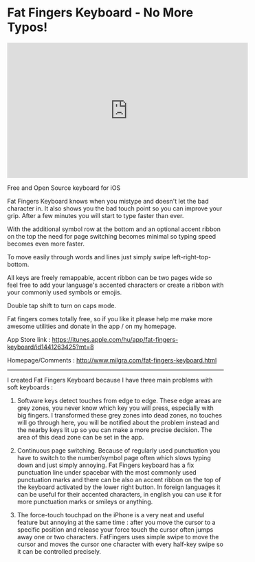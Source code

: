 # Fat Fingers Keyboard - No More Typos!

<iframe width="560" height="315" src="https://www.youtube.com/embed/HGBVBMO95N8" frameborder="0" allow="accelerometer; autoplay; encrypted-media; gyroscope; picture-in-picture" allowfullscreen></iframe>

Free and Open Source keyboard for iOS

Fat Fingers Keyboard knows when you mistype and doesn't let the bad character in. It also shows you the bad touch point so you can improve your grip. After a few minutes you will start to type faster than ever.

With the additional symbol row at the bottom and an optional accent ribbon on the top the need for page switching becomes minimal so typing speed becomes even more faster.

To move easily through words and lines just simply swipe left-right-top-bottom.

All keys are freely remappable, accent ribbon can be two pages wide so feel free to add your language's accented characters or create a ribbon with your commonly used symbols or emojis.

Double tap shift to turn on caps mode.

Fat fingers comes totally free, so if you like it please help me make more awesome utilities and donate in the app / on my homepage.

App Store link : <https://itunes.apple.com/hu/app/fat-fingers-keyboard/id1441263425?mt=8>

Homepage/Comments : <http://www.milgra.com/fat-fingers-keyboard.html>

---

I created Fat Fingers Keyboard because I have three main problems with soft keyboards :

1. Software keys detect touches from edge to edge. These edge areas are grey zones, you never know which key you will press, especially with big fingers. I transformed these grey zones into dead zones, no touches will go through here, you will be notified about the problem instead and the nearby keys lit up so you can make a more precise decision. The area of this dead zone can be set in the app.

2. Continuous page switching. Because of regularly used punctuation you have to switch to the number/symbol page often which slows typing down and just simply annoying. Fat Fingers keyboard has a fix punctuation line under spacebar with the most commonly used punctuation marks and there can be also an accent ribbon on the top of the keyboard activated by the lower right button. In foreign languages it can be useful for their accented characters, in english you can use it for more punctuation marks or smileys or anything.

3. The force-touch touchpad on the iPhone is a very neat and useful feature but annoying at the same time : after you move the cursor to a specific position and release your force touch the cursor often jumps away one or two characters. FatFingers uses simple swipe to move the cursor and moves the cursor one character with every half-key swipe so it can be controlled precisely.
